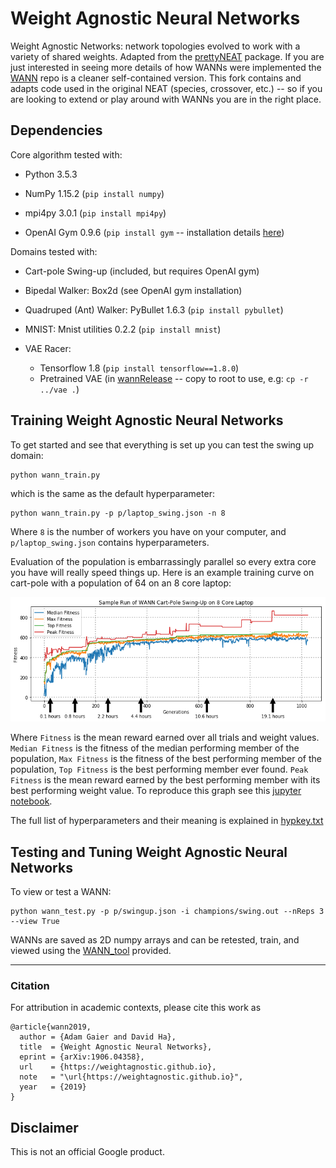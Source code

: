 # Weight Agnostic Neural Networks

Weight Agnostic Networks: network topologies evolved to work with a variety of shared weights. Adapted from the [prettyNEAT](../prettyNEAT) package. If you are just interested in seeing more details of how WANNs were implemented the [WANN](../WANN) repo is a cleaner self-contained version. This fork contains and adapts code used in the original NEAT (species, crossover, etc.) -- so if you are looking to extend or play around with WANNs you are in the right place.


## Dependencies

Core algorithm tested with:

- Python 3.5.3

- NumPy 1.15.2 (`pip install numpy`)

- mpi4py 3.0.1 (`pip install mpi4py`)

- OpenAI Gym 0.9.6 (`pip install gym` -- installation details [here](https://github.com/openai/gym))


Domains tested with:

- Cart-pole Swing-up (included, but requires OpenAI gym)

- Bipedal Walker: Box2d (see OpenAI gym installation)

- Quadruped (Ant) Walker: PyBullet 1.6.3 (`pip install pybullet`)

- MNIST: Mnist utilities 0.2.2 (`pip install mnist`)

- VAE Racer: 
    - Tensorflow 1.8 (`pip install tensorflow==1.8.0`)
    - Pretrained VAE (in [wannRelease](../) -- copy to root to use, e.g: `cp -r ../vae .`)



## Training Weight Agnostic Neural Networks

To get started and see that everything is set up you can test the swing up domain:

```
python wann_train.py
```

which is the same as the default hyperparameter:

```
python wann_train.py -p p/laptop_swing.json -n 8
```

Where `8` is the number of workers you have on your computer, and `p/laptop_swing.json` contains hyperparameters.

Evaluation of the population is embarrassingly parallel so every extra core you have will really speed things up. Here is an example training curve on cart-pole with a population of 64 on an 8 core laptop:

![alt text](log/wann_run.png)

Where `Fitness` is the mean reward earned over all trials and weight values. `Median Fitness` is the fitness of the median performing member of the population, `Max Fitness` is the fitness of the best performing member of the population, `Top Fitness` is the best performing member ever found. `Peak Fitness` is the mean reward earned by the best performing member with its best performing weight value. To reproduce this graph see this [jupyter notebook](../WANN/log/viewRunStats.ipynb).

The full list of hyperparameters and their meaning is explained in [hypkey.txt](p/hypkey.txt)

## Testing and Tuning Weight Agnostic Neural Networks

To view or test a WANN:

```
python wann_test.py -p p/swingup.json -i champions/swing.out --nReps 3 --view True
```

WANNs are saved as 2D numpy arrays and can be retested, train, and viewed using the [WANN_tool](../WANN_tool) provided.

---

### Citation
For attribution in academic contexts, please cite this work as

```
@article{wann2019,
  author = {Adam Gaier and David Ha},  
  title  = {Weight Agnostic Neural Networks},  
  eprint = {arXiv:1906.04358},  
  url    = {https://weightagnostic.github.io},  
  note   = "\url{https://weightagnostic.github.io}",  
  year   = {2019}  
}
```

## Disclaimer

This is not an official Google product.
